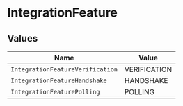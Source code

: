 # IntegrationFeature


## Values

| Name                             | Value                            |
| -------------------------------- | -------------------------------- |
| `IntegrationFeatureVerification` | VERIFICATION                     |
| `IntegrationFeatureHandshake`    | HANDSHAKE                        |
| `IntegrationFeaturePolling`      | POLLING                          |